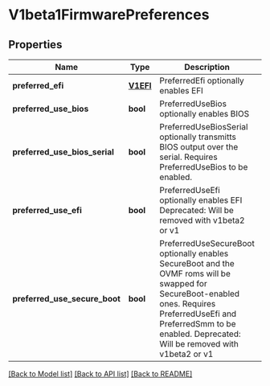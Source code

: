 # V1beta1FirmwarePreferences

## Properties
Name | Type | Description | Notes
------------ | ------------- | ------------- | -------------
**preferred_efi** | [**V1EFI**](V1EFI.md) | PreferredEfi optionally enables EFI | [optional] 
**preferred_use_bios** | **bool** | PreferredUseBios optionally enables BIOS | [optional] 
**preferred_use_bios_serial** | **bool** | PreferredUseBiosSerial optionally transmitts BIOS output over the serial.  Requires PreferredUseBios to be enabled. | [optional] 
**preferred_use_efi** | **bool** | PreferredUseEfi optionally enables EFI  Deprecated: Will be removed with v1beta2 or v1 | [optional] 
**preferred_use_secure_boot** | **bool** | PreferredUseSecureBoot optionally enables SecureBoot and the OVMF roms will be swapped for SecureBoot-enabled ones.  Requires PreferredUseEfi and PreferredSmm to be enabled.  Deprecated: Will be removed with v1beta2 or v1 | [optional] 

[[Back to Model list]](../README.md#documentation-for-models) [[Back to API list]](../README.md#documentation-for-api-endpoints) [[Back to README]](../README.md)


